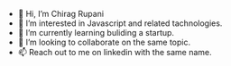 - 👋 Hi, I’m Chirag Rupani
- 👀 I’m interested in Javascript and related tachnologies.
- 🌱 I’m currently learning buliding a startup.
- 💞️ I’m looking to collaborate on the same topic.
- 📫 Reach out to me on linkedin with the same name.

<!---
ckrupani/ckrupani is a ✨ special ✨ repository because its `README.md` (this file) appears on your GitHub profile.
You can click the Preview link to take a look at your changes.
--->
